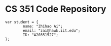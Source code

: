 # CS 351 Code Repository

```
var student = {
        name: "Zhihao Ai";
        email: "zai@hawk.iit.edu";
        ID: "A20351527";
};
```
